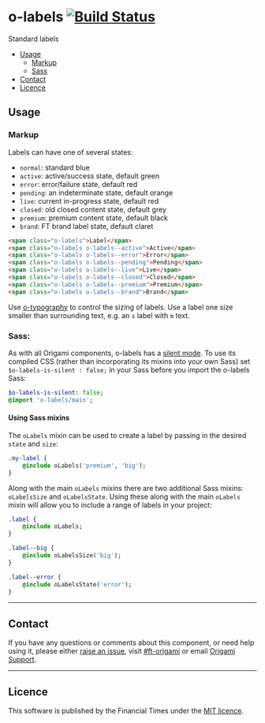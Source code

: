 # o-labels [![Build Status](https://circleci.com/gh/Financial-Times/o-labels.png?style=shield&circle-token=baf3bd7fe9625dfc5c7e24a5451253b348cd9102)](https://circleci.com/gh/Financial-Times/o-labels)

Standard labels

- [Usage](#usage)
	- [Markup](#markup)
	- [Sass](#sass)
- [Contact](#contact)
- [Licence](#licence)

## Usage

### Markup

Labels can have one of several states:

- `normal`: standard blue
- `active`: active/success state, default green
- `error`: error/failure state, default red
- `pending`: an indeterminate state, default orange
- `live`: current in-progress state, default red
- `closed`: old closed content state, default grey
- `premium`: premium content state, default black
- `brand`: FT brand label state, default claret

```html
<span class="o-labels">Label</span>
<span class="o-labels o-labels--active">Active</span>
<span class="o-labels o-labels--error">Error</span>
<span class="o-labels o-labels--pending">Pending</span>
<span class="o-labels o-labels--live">Live</span>
<span class="o-labels o-labels--closed">Closed</span>
<span class="o-labels o-labels--premium">Premium</span>
<span class="o-labels o-labels--brand">Brand</span>
```

Use [o-typography](https://registry.origami.ft.com/components/o-typography) to control the sizing of labels. Use a label one size smaller than surrounding text, e.g. an `s` label with `m` text.

### Sass:

As with all Origami components, o-labels has a [silent mode](http://origami.ft.com/docs/syntax/scss/#silent-styles). To use its compiled CSS (rather than incorporating its mixins into your own Sass) set `$o-labels-is-silent : false;` in your Sass before you import the o-labels Sass:

```sass
$o-labels-is-silent: false;
@import 'o-labels/main';
```

#### Using Sass mixins

The `oLabels` mixin can be used to create a label by passing in the desired `state` and `size`:

```sass
.my-label {
	@include oLabels('premium', 'big');
}
```

Along with the main `oLabels` mixins there are two additional Sass mixins: `oLabelsSize` and `oLabelsState`. Using these along with the main `oLabels` mixin will allow you to include a range of labels in your project:

```sass
.label {
	@include oLabels;
}

.label--big {
	@include oLabelsSize('big');
}

.label--error {
	@include oLabelsState('error');
}
```


---

## Contact

If you have any questions or comments about this component, or need help using it, please either [raise an issue](https://github.com/Financial-Times/o-component-boilerplate/issues), visit [#ft-origami](https://financialtimes.slack.com/messages/ft-origami/) or email [Origami Support](mailto:origami-support@ft.com).

----

## Licence

This software is published by the Financial Times under the [MIT licence](http://opensource.org/licenses/MIT).

[bem]: http://getbem.com/naming/
